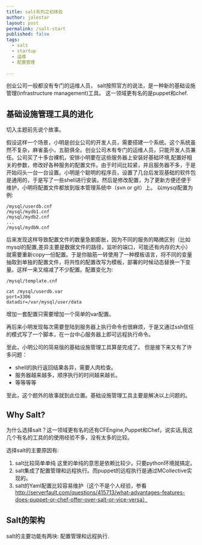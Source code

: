 ```yaml
---
title: salt系列之初体验
author: jolestar
layout: post
permalink: /salt-start
published: false
tags:
  - salt
  - startup
  - 运维
  - 配置管理
  
---
```


创业公司一般都没有专门的运维人员，
salt按照官方的说法，是一种新的基础设施管理(infrastructure management)工具。
这一领域更有名的是puppet和chef.

## 基础设施管理工具的进化
切入主题前先说个故事。

假设这样一个场景，小明是创业公司的开发人员，需要搭建一个系统。这个系统虽然不复杂，麻雀虽小，五脏俱全。创业公司木有专门的运维人员，只能开发人员兼任。公司买了十多台裸机，安排小明要在这些服务器上安装好基础环境,配置好相关的参数，修改好各种服务的配置文件。由于时间比较紧，并且服务器不多，于是开始闷头一台一台设置。小明是个聪明的程序员，设置了几台后发现基础的软件包是通用的，于是写了一些shell进行安装。然后是修改配置，为了更新方便还便于维护，小明将配置文件都放到版本管理系统中（svn or git）上。
以mysql配置为例:
	
	/mysql/userdb.cnf
	/mysql/mydb1.cnf
	/mysql/mydb2.cnf
	...
	/mysql/mydbN.cnf
	
后来发现这样导致配置文件的数量急剧膨胀，因为不同的服务的略微区别（比如mysql的配置,差异主要是数据文件的路径，监听的端口，可能还有内存的大小）就需要重新copy一份配置。于是你脑筋一转使用了一种模板语言，将不同的变量抽取到单独的配置文件，将共性的配置改写为模板，部署的时候动态替换一下变量。这样一来又缩减了不少配置。配置变化为:
	
	/mysql/template.cnf
	
	cat /mysql/userdb.var
	port=3306
	datadir=/var/mysql/user/data

增加一套配置只需要增加一个简单的var配置。

再后来小明发现每次需要登陆到服务器上执行命令也很麻烦，于是又通过ssh信任的模式写了一个脚本，在一台中心服务器上即可远程执行命令。

至此，小明公司的简易版的基础设施管理工具算是完成了。
但是接下来又有了许多问题：

* shell的执行返回结果各异，需要人肉检查。
* 服务器越来越多，顺序执行的时间越来越长。
* 等等等等

至此，这个题外的故事就到此位置。基础设施管理工具主要是解决以上问题的。

## Why Salt?

为什么选择salt？这一领域更有名的还有CFEngine,Puppet和Chef。说实话,我这几个有名的工具的的使用经验不多，没有太多的比较。

选择salt的主要原因有:

1. salt比较简单单纯 这里的单纯的意思是依赖比较少。只要python环境就搞定。
2. salt集成了配置管理和远程执行。而puppet的远程执行是通过MCollective实现的。
3. salt的Yaml配置比较容易维护（这个不是个人经验，参看 http://serverfault.com/questions/415713/what-advantages-features-does-puppet-or-chef-offer-over-salt-or-vice-versa）

## Salt的架构
salt的主要功能有两块: 配置管理和远程执行.
